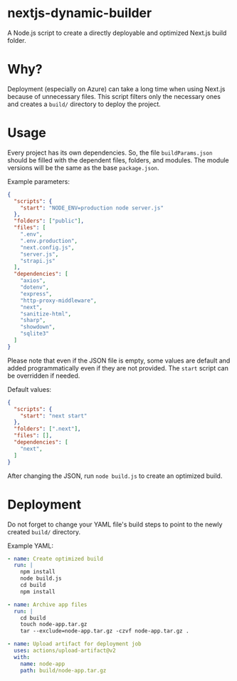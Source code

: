 # nextjs-dynamic-builder
A Node.js script to create a directly deployable and optimized Next.js build folder.

# Why?
Deployment (especially on Azure) can take a long time when using Next.js because of unnecessary files. This script filters only the necessary ones and creates a `build/` directory to deploy the project.

# Usage
Every project has its own dependencies. So, the file `buildParams.json` should be filled with the dependent files, folders, and modules. The module versions will be the same as the base `package.json`.

Example parameters:
```json
{
  "scripts": {
    "start": "NODE_ENV=production node server.js"
  },
  "folders": ["public"],
  "files": [
    ".env",
    ".env.production",
    "next.config.js",
    "server.js",
    "strapi.js"
  ],
  "dependencies": [
    "axios",
    "dotenv",
    "express",
    "http-proxy-middleware",
    "next",
    "sanitize-html",
    "sharp",
    "showdown",
    "sqlite3"
  ]
}
```

Please note that even if the JSON file is empty, some values are default and added programmatically even if they are not provided. The `start` script can be overridden if needed.

Default values:
```json
{
  "scripts": {
    "start": "next start"
  },
  "folders": [".next"],
  "files": [],
  "dependencies": [
    "next",
  ]
}
```

After changing the JSON, run `node build.js` to create an optimized build.

# Deployment
Do not forget to change your YAML file's build steps to point to the newly created `build/` directory.

Example YAML:
```yaml
- name: Create optimized build
  run: |
    npm install
    node build.js
    cd build
    npm install

- name: Archive app files
  run: |
    cd build
    touch node-app.tar.gz
    tar --exclude=node-app.tar.gz -czvf node-app.tar.gz .

- name: Upload artifact for deployment job
  uses: actions/upload-artifact@v2
  with:
    name: node-app
    path: build/node-app.tar.gz
```
